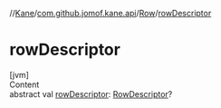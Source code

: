 //[Kane](../../index.md)/[com.github.jomof.kane.api](../index.md)/[Row](index.md)/[rowDescriptor](row-descriptor.md)



# rowDescriptor  
[jvm]  
Content  
abstract val [rowDescriptor](row-descriptor.md): [RowDescriptor](../../com.github.jomof.kane.impl.sheet/-row-descriptor/index.md)?  



